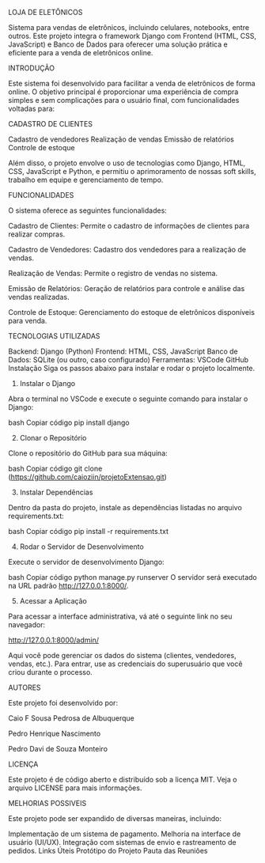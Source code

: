 LOJA DE ELETÔNICOS

Sistema para vendas de eletrônicos, incluindo celulares, notebooks, entre outros. Este projeto integra o framework Django com Frontend (HTML, CSS, JavaScript) e Banco de Dados para oferecer uma solução prática e eficiente para a venda de eletrônicos online.

INTRODUÇÃO

Este sistema foi desenvolvido para facilitar a venda de eletrônicos de forma online. O objetivo principal é proporcionar uma experiência de compra simples e sem complicações para o usuário final, com funcionalidades voltadas para:

CADASTRO DE CLIENTES

Cadastro de vendedores
Realização de vendas
Emissão de relatórios
Controle de estoque

Além disso, o projeto envolve o uso de tecnologias como Django, HTML, CSS, JavaScript e Python, e permitiu o aprimoramento de nossas soft skills, trabalho em equipe e gerenciamento de tempo.

FUNCIONALIDADES

O sistema oferece as seguintes funcionalidades:

Cadastro de Clientes: Permite o cadastro de informações de clientes para realizar compras.

Cadastro de Vendedores: Cadastro dos vendedores para a realização de vendas.

Realização de Vendas: Permite o registro de vendas no sistema.

Emissão de Relatórios: Geração de relatórios para controle e análise das vendas realizadas.

Controle de Estoque: Gerenciamento do estoque de eletrônicos disponíveis para venda.

TECNOLOGIAS UTILIZADAS

Backend: Django (Python)
Frontend: HTML, CSS, JavaScript
Banco de Dados: SQLite (ou outro, caso configurado)
Ferramentas:
VSCode
GitHub
Instalação
Siga os passos abaixo para instalar e rodar o projeto localmente.

1. Instalar o Django

Abra o terminal no VSCode e execute o seguinte comando para instalar o Django:

bash
Copiar código
pip install django

2. Clonar o Repositório

Clone o repositório do GitHub para sua máquina:

bash
Copiar código
git clone (https://github.com/caioziin/projetoExtensao.git)

3. Instalar Dependências
   
Dentro da pasta do projeto, instale as dependências listadas no arquivo requirements.txt:

bash
Copiar código
pip install -r requirements.txt

4. Rodar o Servidor de Desenvolvimento
   
Execute o servidor de desenvolvimento Django:

bash
Copiar código
python manage.py runserver
O servidor será executado na URL padrão http://127.0.0.1:8000/.

5. Acessar a Aplicação
   
Para acessar a interface administrativa, vá até o seguinte link no seu navegador:

http://127.0.0.1:8000/admin/

Aqui você pode gerenciar os dados do sistema (clientes, vendedores, vendas, etc.). Para entrar, use as credenciais do superusuário que você criou durante o processo.

AUTORES

Este projeto foi desenvolvido por:

Caio F Sousa Pedrosa de Albuquerque

Pedro Henrique Nascimento

Pedro Davi de Souza Monteiro

LICENÇA

Este projeto é de código aberto e distribuído sob a licença MIT. Veja o arquivo LICENSE para mais informações.

MELHORIAS POSSIVEIS

Este projeto pode ser expandido de diversas maneiras, incluindo:

Implementação de um sistema de pagamento.
Melhoria na interface de usuário (UI/UX).
Integração com sistemas de envio e rastreamento de pedidos.
Links Úteis
Protótipo do Projeto
Pauta das Reuniões
